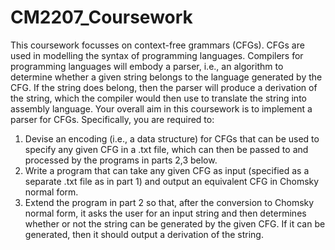 # CM2207_Coursework

This coursework focusses on context-free grammars (CFGs). CFGs are used in modelling the syntax of programming languages. Compilers for programming languages will embody a parser, i.e., an algorithm to determine whether a given string belongs to the language generated by the CFG. If the string does belong, then the parser will produce a derivation of the string, which the compiler would then use to translate the string into assembly language. Your overall aim in this coursework is to implement a parser for CFGs. Specifically, you are required to:
<ol>
<li>Devise an encoding (i.e., a data structure) for CFGs that can be used to specify any given CFG in a .txt file, which can then be passed to and processed by the programs in parts 2,3 below.</li>
<li>Write a program that can take any given CFG as input (specified as a separate .txt file as in part 1) and output an equivalent CFG in Chomsky normal form.</li>
<li>Extend the program in part 2 so that, after the conversion to Chomsky normal form, it asks the user for an input string and then determines whether or not the string can be generated by the given CFG. If it can be generated, then it should output a derivation of the string.</li>
</ol>
